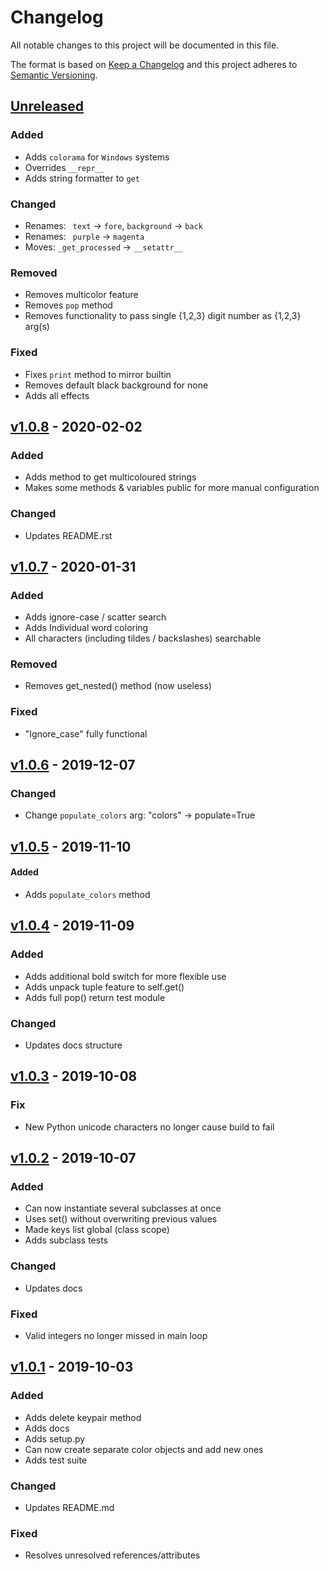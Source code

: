 # Changelog
All notable changes to this project will be documented in this file.

The format is based on [Keep a Changelog](http://keepachangelog.com/en/1.0.0/)
and this project adheres to [Semantic Versioning](http://semver.org/spec/v2.0.0.html).

[Unreleased](https://github.com/jshwi/object_colors/compare/v1.0.8...HEAD)
------------------------------------------------------------------------
### Added
- Adds ``colorama`` for ``Windows`` systems
- Overrides ``__repr__``
- Adds string formatter to ``get``

### Changed
- Renames: `` text`` -> ``fore``,  ``background`` -> ``back``
- Renames: `` purple`` -> ``magenta``
- Moves: ``_get_processed`` -> ``__setattr__``

### Removed
- Removes multicolor feature
- Removes ``pop`` method
- Removes functionality to pass single {1,2,3} digit number as {1,2,3} arg(s)

### Fixed
- Fixes ``print`` method to mirror builtin
- Removes default black background for none
- Adds all effects

[v1.0.8](https://github.com/jshwi/object_colors/releases/tag/v1.0.8)  - 2020-02-02
------------------------------------------------------------------------
### Added
- Adds method to get multicoloured strings
- Makes some methods & variables public for more manual configuration
  
### Changed
- Updates README.rst 

[v1.0.7](https://github.com/jshwi/object_colors/releases/tag/v1.0.7) - 2020-01-31
------------------------------------------------------------------------
### Added
- Adds ignore-case / scatter search
- Adds Individual word coloring
- All characters (including tildes / backslashes) searchable

### Removed
- Removes get_nested() method (now useless)

### Fixed
- "Ignore_case" fully functional 

[v1.0.6](https://github.com/jshwi/object_colors/releases/tag/v1.0.6) - 2019-12-07
------------------------------------------------------------------------
### Changed
- Change ``populate_colors`` arg: "colors" -> populate=True 

[v1.0.5](https://github.com/jshwi/object_colors/releases/tag/v1.0.5) - 2019-11-10
------------------------------------------------------------------------
#### Added
- Adds ``populate_colors`` method

[v1.0.4](https://github.com/jshwi/object_colors/releases/tag/v1.0.4) - 2019-11-09
------------------------------------------------------------------------
### Added
- Adds additional bold switch for more flexible use
- Adds unpack tuple feature to self.get() 
- Adds full pop() return test module 

### Changed
- Updates docs structure 

[v1.0.3](https://github.com/jshwi/object_colors/releases/tag/v1.0.3) - 2019-10-08
------------------------------------------------------------------------
### Fix
- New Python unicode characters no longer cause build to fail

[v1.0.2](https://github.com/jshwi/object_colors/releases/tag/v1.0.2)  - 2019-10-07
------------------------------------------------------------------------
### Added
- Can now instantiate several subclasses at once
- Uses set() without overwriting previous values 
- Made keys list global (class scope) 
- Adds subclass tests

### Changed
- Updates docs

### Fixed
- Valid integers no longer missed in main loop 

[v1.0.1](https://github.com/jshwi/object_colors/releases/tag/v1.0.1) - 2019-10-03
------------------------------------------------------------------------
### Added
- Adds delete keypair method
- Adds docs
- Adds setup.py
- Can now create separate color objects and add new ones 
- Adds test suite

### Changed
- Updates README.md

### Fixed
- Resolves unresolved references/attributes 
